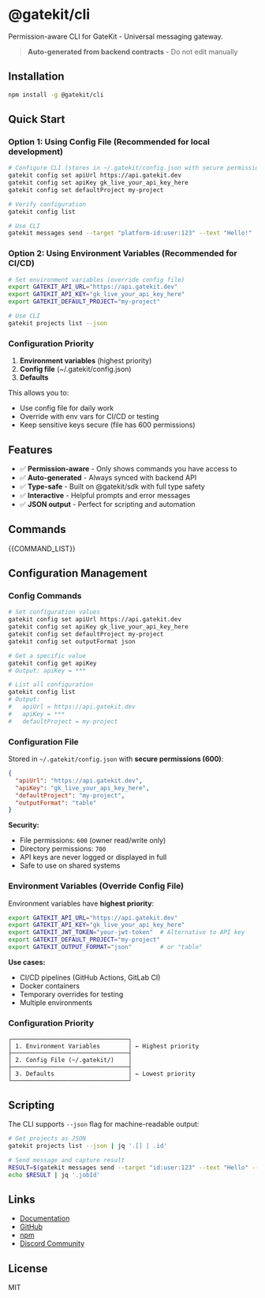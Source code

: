 # @gatekit/cli

Permission-aware CLI for GateKit - Universal messaging gateway.

> **Auto-generated from backend contracts** - Do not edit manually

## Installation

```bash
npm install -g @gatekit/cli
```

## Quick Start

### Option 1: Using Config File (Recommended for local development)

```bash
# Configure CLI (stores in ~/.gatekit/config.json with secure permissions)
gatekit config set apiUrl https://api.gatekit.dev
gatekit config set apiKey gk_live_your_api_key_here
gatekit config set defaultProject my-project

# Verify configuration
gatekit config list

# Use CLI
gatekit messages send --target "platform-id:user:123" --text "Hello!"
```

### Option 2: Using Environment Variables (Recommended for CI/CD)

```bash
# Set environment variables (override config file)
export GATEKIT_API_URL="https://api.gatekit.dev"
export GATEKIT_API_KEY="gk_live_your_api_key_here"
export GATEKIT_DEFAULT_PROJECT="my-project"

# Use CLI
gatekit projects list --json
```

### Configuration Priority

1. **Environment variables** (highest priority)
2. **Config file** (~/.gatekit/config.json)
3. **Defaults**

This allows you to:

- Use config file for daily work
- Override with env vars for CI/CD or testing
- Keep sensitive keys secure (file has 600 permissions)

## Features

- ✅ **Permission-aware** - Only shows commands you have access to
- ✅ **Auto-generated** - Always synced with backend API
- ✅ **Type-safe** - Built on @gatekit/sdk with full type safety
- ✅ **Interactive** - Helpful prompts and error messages
- ✅ **JSON output** - Perfect for scripting and automation

## Commands

{{COMMAND_LIST}}

## Configuration Management

### Config Commands

```bash
# Set configuration values
gatekit config set apiUrl https://api.gatekit.dev
gatekit config set apiKey gk_live_your_api_key_here
gatekit config set defaultProject my-project
gatekit config set outputFormat json

# Get a specific value
gatekit config get apiKey
# Output: apiKey = ***

# List all configuration
gatekit config list
# Output:
#   apiUrl = https://api.gatekit.dev
#   apiKey = ***
#   defaultProject = my-project
```

### Configuration File

Stored in `~/.gatekit/config.json` with **secure permissions (600)**:

```json
{
  "apiUrl": "https://api.gatekit.dev",
  "apiKey": "gk_live_your_api_key_here",
  "defaultProject": "my-project",
  "outputFormat": "table"
}
```

**Security:**

- File permissions: `600` (owner read/write only)
- Directory permissions: `700`
- API keys are never logged or displayed in full
- Safe to use on shared systems

### Environment Variables (Override Config File)

Environment variables have **highest priority**:

```bash
export GATEKIT_API_URL="https://api.gatekit.dev"
export GATEKIT_API_KEY="gk_live_your_api_key_here"
export GATEKIT_JWT_TOKEN="your-jwt-token"  # Alternative to API key
export GATEKIT_DEFAULT_PROJECT="my-project"
export GATEKIT_OUTPUT_FORMAT="json"        # or "table"
```

**Use cases:**

- CI/CD pipelines (GitHub Actions, GitLab CI)
- Docker containers
- Temporary overrides for testing
- Multiple environments

### Configuration Priority

```
┌─────────────────────────────────┐
│ 1. Environment Variables        │ ← Highest priority
├─────────────────────────────────┤
│ 2. Config File (~/.gatekit/)    │
├─────────────────────────────────┤
│ 3. Defaults                     │ ← Lowest priority
└─────────────────────────────────┘
```

## Scripting

The CLI supports `--json` flag for machine-readable output:

```bash
# Get projects as JSON
gatekit projects list --json | jq '.[] | .id'

# Send message and capture result
RESULT=$(gatekit messages send --target "id:user:123" --text "Hello" --json)
echo $RESULT | jq '.jobId'
```

## Links

- [Documentation](https://docs.gatekit.dev)
- [GitHub](https://github.com/filipexyz/gatekit-cli)
- [npm](https://www.npmjs.com/package/@gatekit/cli)
- [Discord Community](https://discord.gg/bQPsvycW)

## License

MIT
